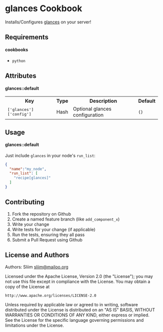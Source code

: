 # glances Cookbook

Installs/Configures [glances](https://github.com/nicolargo/glances) on your server!

## Requirements

#### cookbooks
- `python`

## Attributes

#### glances::default
<table>
  <tr>
    <th>Key</th>
    <th>Type</th>
    <th>Description</th>
    <th>Default</th>
  </tr>
  <tr>
    <td><tt>['glances']['config']</tt></td>
    <td>Hash</td>
    <td>Optional glances configuration</td>
    <td><tt>{}</tt></td>
  </tr>
</table>

## Usage

#### glances::default

Just include `glances` in your node's `run_list`:

```json
{
  "name":"my_node",
  "run_list": [
    "recipe[glances]"
  ]
}
```

## Contributing

1. Fork the repository on Github
2. Create a named feature branch (like `add_component_x`)
3. Write your change
4. Write tests for your change (if applicable)
5. Run the tests, ensuring they all pass
6. Submit a Pull Request using Github

## License and Authors

Authors: Sliim <sliim@mailoo.org>

Licensed under the Apache License, Version 2.0 (the "License"); you may not use this file except in compliance with the License. You may obtain a copy of the License at

    http://www.apache.org/licenses/LICENSE-2.0

Unless required by applicable law or agreed to in writing, software distributed under the License is distributed on an "AS IS" BASIS, WITHOUT WARRANTIES OR CONDITIONS OF ANY KIND, either express or implied. See the License for the specific language governing permissions and limitations under the License.


